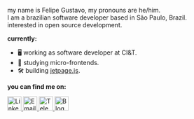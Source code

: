 my name is Felipe Gustavo, my pronouns are he/him.  
I am a brazilian software developer based in São Paulo, Brazil.  
interested in open source development.

**currently:**
- 🖥 working as software developer at CI&T.
- 📔 studying micro-frontends.
- 🛠 building [jetpage.js](https://github.com/felipegs07/jetpage.js).

**you can find me on:**

<div>
  <a href="https://www.linkedin.com/in/felipegustavos/">
    <img src="https://image.flaticon.com/icons/png/512/1383/1383262.png" style="height: 32px; width: 32px" title="Linkedin"></img>
  </a>
  <a href="mailto:felipegdas07@gmail.com">
    <img src="https://image.flaticon.com/icons/png/512/2875/premium/2875394.png" style="height: 32px; width: 32px" title="Email"></img>
  </a>
  <a href="https://t.me/felipegs">
    <img src="https://image.flaticon.com/icons/png/512/408/408737.png" style="height: 32px; width: 32px" title="Telegram"></img>
  </a>
  <a href="https://dev.to/felipegs">
    <img src="https://image.flaticon.com/icons/png/512/2593/premium/2593549.png" style="height: 32px; width: 32px" title="Blog"></img>
  </a>
<div>